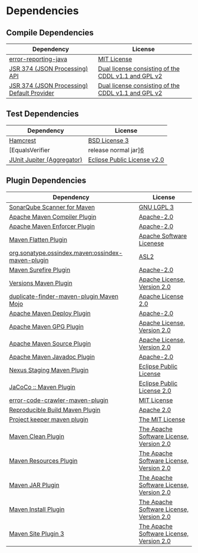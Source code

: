 <!-- @formatter:off -->
# Dependencies

## Compile Dependencies

| Dependency                                      | License                                                  |
| ----------------------------------------------- | -------------------------------------------------------- |
| [error-reporting-java][0]                       | [MIT License][1]                                         |
| [JSR 374 (JSON Processing) API][2]              | [Dual license consisting of the CDDL v1.1 and GPL v2][3] |
| [JSR 374 (JSON Processing) Default Provider][2] | [Dual license consisting of the CDDL v1.1 and GPL v2][3] |

## Test Dependencies

| Dependency                               | License                          |
| ---------------------------------------- | -------------------------------- |
| [Hamcrest][4]                            | [BSD License 3][5]               |
| [EqualsVerifier | release normal jar][6] | [Apache License, Version 2.0][7] |
| [JUnit Jupiter (Aggregator)][8]          | [Eclipse Public License v2.0][9] |

## Plugin Dependencies

| Dependency                                              | License                                        |
| ------------------------------------------------------- | ---------------------------------------------- |
| [SonarQube Scanner for Maven][10]                       | [GNU LGPL 3][11]                               |
| [Apache Maven Compiler Plugin][12]                      | [Apache-2.0][7]                                |
| [Apache Maven Enforcer Plugin][13]                      | [Apache-2.0][7]                                |
| [Maven Flatten Plugin][14]                              | [Apache Software Licenese][7]                  |
| [org.sonatype.ossindex.maven:ossindex-maven-plugin][15] | [ASL2][16]                                     |
| [Maven Surefire Plugin][17]                             | [Apache-2.0][7]                                |
| [Versions Maven Plugin][18]                             | [Apache License, Version 2.0][7]               |
| [duplicate-finder-maven-plugin Maven Mojo][19]          | [Apache License 2.0][20]                       |
| [Apache Maven Deploy Plugin][21]                        | [Apache-2.0][7]                                |
| [Apache Maven GPG Plugin][22]                           | [Apache License, Version 2.0][7]               |
| [Apache Maven Source Plugin][23]                        | [Apache License, Version 2.0][7]               |
| [Apache Maven Javadoc Plugin][24]                       | [Apache-2.0][7]                                |
| [Nexus Staging Maven Plugin][25]                        | [Eclipse Public License][26]                   |
| [JaCoCo :: Maven Plugin][27]                            | [Eclipse Public License 2.0][28]               |
| [error-code-crawler-maven-plugin][29]                   | [MIT License][30]                              |
| [Reproducible Build Maven Plugin][31]                   | [Apache 2.0][16]                               |
| [Project keeper maven plugin][32]                       | [The MIT License][33]                          |
| [Maven Clean Plugin][34]                                | [The Apache Software License, Version 2.0][16] |
| [Maven Resources Plugin][35]                            | [The Apache Software License, Version 2.0][16] |
| [Maven JAR Plugin][36]                                  | [The Apache Software License, Version 2.0][16] |
| [Maven Install Plugin][37]                              | [The Apache Software License, Version 2.0][16] |
| [Maven Site Plugin 3][38]                               | [The Apache Software License, Version 2.0][16] |

[0]: https://github.com/exasol/error-reporting-java/
[1]: https://github.com/exasol/error-reporting-java/blob/main/LICENSE
[2]: https://javaee.github.io/jsonp
[3]: https://oss.oracle.com/licenses/CDDL+GPL-1.1
[4]: http://hamcrest.org/JavaHamcrest/
[5]: http://opensource.org/licenses/BSD-3-Clause
[6]: https://www.jqno.nl/equalsverifier
[7]: https://www.apache.org/licenses/LICENSE-2.0.txt
[8]: https://junit.org/junit5/
[9]: https://www.eclipse.org/legal/epl-v20.html
[10]: http://sonarsource.github.io/sonar-scanner-maven/
[11]: http://www.gnu.org/licenses/lgpl.txt
[12]: https://maven.apache.org/plugins/maven-compiler-plugin/
[13]: https://maven.apache.org/enforcer/maven-enforcer-plugin/
[14]: https://www.mojohaus.org/flatten-maven-plugin/
[15]: https://sonatype.github.io/ossindex-maven/maven-plugin/
[16]: http://www.apache.org/licenses/LICENSE-2.0.txt
[17]: https://maven.apache.org/surefire/maven-surefire-plugin/
[18]: https://www.mojohaus.org/versions/versions-maven-plugin/
[19]: https://github.com/basepom/duplicate-finder-maven-plugin
[20]: http://www.apache.org/licenses/LICENSE-2.0.html
[21]: https://maven.apache.org/plugins/maven-deploy-plugin/
[22]: https://maven.apache.org/plugins/maven-gpg-plugin/
[23]: https://maven.apache.org/plugins/maven-source-plugin/
[24]: https://maven.apache.org/plugins/maven-javadoc-plugin/
[25]: http://www.sonatype.com/public-parent/nexus-maven-plugins/nexus-staging/nexus-staging-maven-plugin/
[26]: http://www.eclipse.org/legal/epl-v10.html
[27]: https://www.jacoco.org/jacoco/trunk/doc/maven.html
[28]: https://www.eclipse.org/legal/epl-2.0/
[29]: https://github.com/exasol/error-code-crawler-maven-plugin/
[30]: https://github.com/exasol/error-code-crawler-maven-plugin/blob/main/LICENSE
[31]: http://zlika.github.io/reproducible-build-maven-plugin
[32]: https://github.com/exasol/project-keeper/
[33]: https://github.com/exasol/project-keeper/blob/main/LICENSE
[34]: http://maven.apache.org/plugins/maven-clean-plugin/
[35]: http://maven.apache.org/plugins/maven-resources-plugin/
[36]: http://maven.apache.org/plugins/maven-jar-plugin/
[37]: http://maven.apache.org/plugins/maven-install-plugin/
[38]: http://maven.apache.org/plugins/maven-site-plugin/
